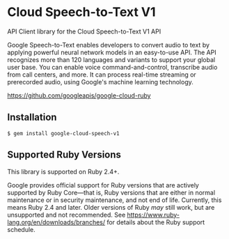 # Cloud Speech-to-Text V1

API Client library for the Cloud Speech-to-Text V1 API

Google Speech-to-Text enables developers to convert audio to text by applying powerful neural network models in an easy-to-use API. The API recognizes more than 120 languages and variants to support your global user base. You can enable voice command-and-control, transcribe audio from call centers, and more. It can process real-time streaming or prerecorded audio, using Google's machine learning technology.

https://github.com/googleapis/google-cloud-ruby

## Installation

```
$ gem install google-cloud-speech-v1
```

## Supported Ruby Versions

This library is supported on Ruby 2.4+.

Google provides official support for Ruby versions that are actively supported
by Ruby Core—that is, Ruby versions that are either in normal maintenance or
in security maintenance, and not end of life. Currently, this means Ruby 2.4
and later. Older versions of Ruby _may_ still work, but are unsupported and not
recommended. See https://www.ruby-lang.org/en/downloads/branches/ for details
about the Ruby support schedule.
